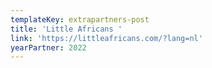 ```yaml
---
templateKey: extrapartners-post
title: 'Little Africans '
link: 'https://littleafricans.com/?lang=nl'
yearPartner: 2022
---
```


